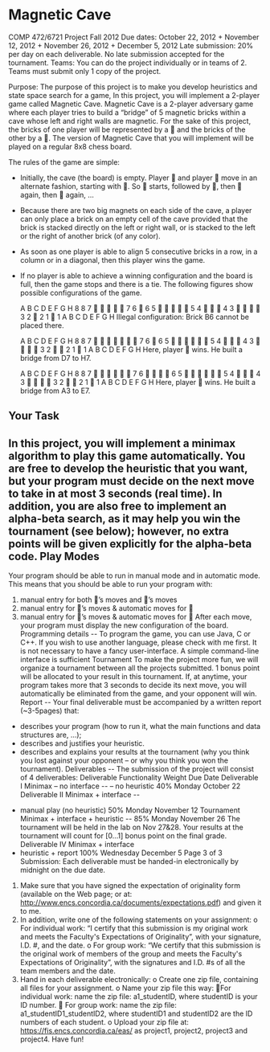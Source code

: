 Magnetic Cave
============


COMP 472/6721 Project Fall 2012
Due dates: October 22, 2012 + November 12, 2012 + November 26, 2012 + December 5, 2012
Late submission: 20% per day on each deliverable. No late submission accepted for the tournament.
Teams: You can do the project individually or in teams of 2.
Teams must submit only 1 copy of the project.

Purpose: The purpose of this project is to make you develop heuristics and state space search for a game,
In this project, you will implement a 2-player game called Magnetic Cave.
Magnetic Cave is a 2-player adversary game where each player tries to build a “bridge” of 5 magnetic bricks within a
cave whose left and right walls are magnetic. For the sake of this project, the bricks of one player will be represented
by a  and the bricks of the other by a . The version of Magnetic Cave that you will implement will be played on a
regular 8x8 chess board.

The rules of the game are simple:
- Initially, the cave (the board) is empty.
Player  and player  move in an alternate fashion, starting with . So  starts, followed by , then  again, then  again, ...
- Because there are two big magnets on each side of the cave, a player can only place a brick on an empty cell
of the cave provided that the brick is stacked directly on the left or right wall, or is stacked to the left or the
right of another brick (of any color).
- As soon as one player is able to align 5 consecutive bricks in a row, in a column or in a diagonal, then this player wins the game.
- If no player is able to achieve a winning configuration and the board is full, then the game stops and there is a tie.
The following figures show possible configurations of the game.

  A B C D E F G H
8                 8
7            7
6                6
5            5
4              4
3             3
2                2
1                1
  A B C D E F G H
Illegal configuration:
Brick B6 cannot be placed there.

  A B C D E F G H
8                 8
7          7
6                6
5           5
4              4
3             3
2               2
1                1
  A B C D E F G H
Here, player  wins.
He built a bridge from D7 to H7.

  A B C D E F G H
8                 8
7           7
6             6
5           5
4              4
3             3
2               2
1                1
  A B C D E F G H
Here, player  wins.
He built a bridge from A3 to E7.

Your Task
--
In this project, you will implement a minimax algorithm to play this game automatically. You are free to develop
the heuristic that you want, but your program must decide on the next move to take in at most 3 seconds (real time).
In addition, you are also free to implement an alpha-beta search, as it may help you win the tournament (see below);
however, no extra points will be given explicitly for the alpha-beta code.
Play Modes
--
Your program should be able to run in manual mode and in automatic mode. This means that you should be able
to run your program with:
1. manual entry for both ’s moves and ’s moves
2. manual entry for ’s moves & automatic moves for 
3. manual entry for ’s moves & automatic moves for 
After each move, your program must display the new configuration of the board.
Programming details
--
To program the game, you can use Java, C or C++. If you wish to use another language, please check with me first.
It is not necessary to have a fancy user-interface. A simple command-line interface is sufficient
Tournament
To make the project more fun, we will organize a tournament between all the projects submitted. 1 bonus point
will be allocated to your result in this tournament. If, at anytime, your program takes more that 3 seconds to decide
its next move, you will automatically be eliminated from the game, and your opponent will win.
Report
--
Your final deliverable must be accompanied by a written report (~3-5pages) that:
- describes your program (how to run it, what the main functions and data structures are, …);
- describes and justifies your heuristic.
- describes and explains your results at the tournament (why you think you lost against your opponent – or
why you think you won the tournament).
Deliverables
--
The submission of the project will consist of 4 deliverables:
Deliverable Functionality Weight Due Date
Deliverable I Minimax – no interface
--
– no heuristic
40% Monday October 22
Deliverable II Minimax + interface
--
+ manual play (no heuristic)
50% Monday November 12
Tournament Minimax + interface + heuristic
--
85%
Monday November 26
The tournament will be held in the lab on Nov 27&28.
Your results at the tournament will count for [0...1]
bonus point on the final grade.
Deliverable IV Minimax + interface
+ heuristic + report
100% Wednesday December 5
Page 3 of 3
Submission:
Each deliverable must be handed-in electronically by midnight on the due date.
1. Make sure that you have signed the expectation of originality form (available on the Web page; or at:
http://www.encs.concordia.ca/documents/expectations.pdf) and given it to me.
2. In addition, write one of the following statements on your assignment:
o For individual work: “I certify that this submission is my original work and meets the Faculty's
Expectations of Originality”, with your signature, I.D. #, and the date.
o For group work: “We certify that this submission is the original work of members of the group and meets
the Faculty's Expectations of Originality”, with the signatures and I.D. #s of all the team members and the
date.
3. Hand in each deliverable electronically:
o Create one zip file, containing all files for your assignment.
o Name your zip file this way:
 For individual work: name the zip file: a1_studentID, where studentID is your ID number.
 For group work: name the zip file: a1_studentID1_studentID2, where studentID1 and studentID2 are
the ID numbers of each student.
o Upload your zip file at: https://fis.encs.concordia.ca/eas/ as project1, project2, project3 and project4.
Have fun!